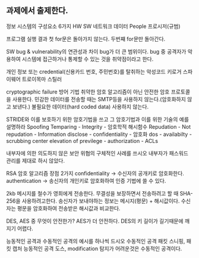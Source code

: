 과제에서 출제한다.
---
  
정보 시스템의 구성요소 6가지
HW SW 네트워크 데이터 People 프로시저(규범)
  
프로그램 실행 결과
첫 for문은 돌아가지 않는다.
두번쨰 for문만 돌아간다.
  
SW bug & vulnerability의 연관성과 차이
bug가 더 큰 범위이다.
bug 중 공격자가 악용하여 시스템에 접근하거나 통제할 수 있는 것을 취약점이라고 한다.
  
개인 정보 또는 credential(신용카드 번호, 주민번호)를 탈취하는 악성코드
키로거
스파이웨어
트로이목마
스틸러
  
cryptographic failure 방어 기법
취약한 암호 알고리즘이 아닌 안전한 암호 프로토콜을 사용한다.
민감한 데이터를 전송할 때는 SMTP등을 사용하지 않는다.(암호화하지 않고 보낸다.)
불필요한 데이터(hard coded data) 사용하지 않는다.
  
STRIDE와 이를 보호하기 위한 암호기법을 쓰고 그 암호기법과 이를 위한 기술의 예를 설명하라
Spoofing
Temparing - Integrity - 암호학적 해시함수
Repudation - Not repudation -
Information disclose - confidentiality - 암호화
dos - availabilty - scrubbing center
elevation of previlege - authorization - ACLs
  
내부자에 의한 의도하지 않은 보안 위협의 구체적인 사례를 쓰시오
내부자가 패스워드 관리를 제대로 하시 않았다.
  
RSA 암호 알고리즘 장점 2가지
confidentiality → 수신자의 공개키로 암호화한다.
authentication → 송신자의 개인키로 암호화하여 인증 기법에 쓸 수 있다.
  
2kb 메시지를 철수가 영희에게 전송한다. 무결성을 보장하면서 전송하려고 할 때 SHA-256을 사용하려고한다.
송신자가 보내야하는 정보는 메시지(평문) + 해시값이다.
수신자는 평문을 암호화하여 전송받은 해시값과 비교한다.
  
DES, AES 중 무엇이 안전한가?
AES가 더 안전하다.
DES의 키 길이가 길기때문에 깨지기 어렵다.
  
능동적인 공격과 수동적인 공격의 예시를 하나씩 드시오
수동적인 공격
패킷 스니핑, 패킷 캡처
능동적인 공격
도스, modification
탐지가 어려운것은 수동적인 공격이다.
